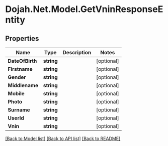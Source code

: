 # Dojah.Net.Model.GetVninResponseEntity

## Properties

Name | Type | Description | Notes
------------ | ------------- | ------------- | -------------
**DateOfBirth** | **string** |  | [optional] 
**Firstname** | **string** |  | [optional] 
**Gender** | **string** |  | [optional] 
**Middlename** | **string** |  | [optional] 
**Mobile** | **string** |  | [optional] 
**Photo** | **string** |  | [optional] 
**Surname** | **string** |  | [optional] 
**UserId** | **string** |  | [optional] 
**Vnin** | **string** |  | [optional] 

[[Back to Model list]](../README.md#documentation-for-models) [[Back to API list]](../README.md#documentation-for-api-endpoints) [[Back to README]](../README.md)


